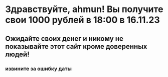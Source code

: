 <html>
    <h1>Здравствуйте, ahmun! Вы получите свои 1000 рублей в 18:00 в 16.11.23</h1>
    <h2>Ожидайте своих денег и никому не показывайте этот сайт кроме доверенных людей!</h2>
    <h3>извините за ошибку даты</h3>
</html>

